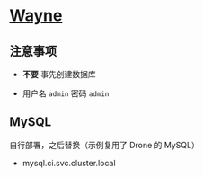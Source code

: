 # [Wayne](https://github.com/Qihoo360/wayne)

## 注意事项

* **不要** 事先创建数据库

* 用户名 `admin` 密码 `admin`

## MySQL

自行部署，之后替换（示例复用了 Drone 的 MySQL）

* mysql.ci.svc.cluster.local
